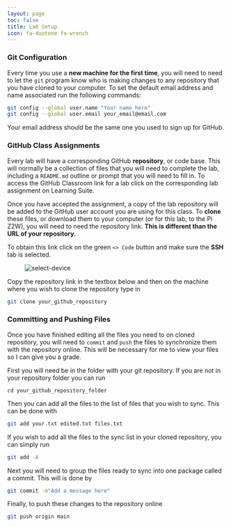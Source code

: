 ```yaml
---
layout: page
toc: false
title: Lab Setup
icon: fa-duotone fa-wrench
---
```


### Git Configuration
Every time you use a **new machine for the first time**, you will need to need to let the `git` program know who is making changes to any repository that you have cloned to your computer. To set the default email address and name associated run the following commands:

```bash
git config --global user.name "Your name here"
git config --global user.email your_email@email.com
```

Your email address should be the same one you used to sign up for GitHub.

### GitHub Class Assignments

Every lab will have a corresponding GitHub **repository**, or code base. This will normally be a collection of files that you will need to complete the lab, including a `README.md` outline or prompt that you will need to fill in. To access the GitHub Classroom link for a lab click on the corresponding lab assignment on Learning Suite.

Once you have accepted the assignment, a copy of the lab repository will be added to the GitHub user account you are using for this class. To **clone** these files, or download them to your computer (or for this lab, to the Pi Z2W), you will need to need the repository link. **This is different than the URL of your repository.** 

To obtain this link click on the green `<> Code` button and make sure the **SSH** tab is selected. 

<figure class="image mx-auto" style="max-width: 750px">
    <img src="{% link assets/lab-setup/url.png %}" alt="select-device">
</figure>

Copy the repository link in the textbox below and then on the machine where you wish to clone the repository type in
```bash
git clone your_github_repository
```

### Committing and Pushing Files

Once you have finished editing all the files you need to on cloned repository, you will need to `commit` and `push` the files to synchronize them with the repository online. This will be necessary for me to view your files so I can give you a grade.

First you will need be in the folder with your git repository. If you are not in your repository folder you can run
```
cd your_github_repository_folder
```
Then you can add all the files to the list of files that you wish to sync. This can be done with
```bash
git add your.txt edited.txt files.txt
```
If you wish to add all the files to the sync list in your cloned repository, you can simply run
```bash
git add -A
```

Next you will need to group the files ready to sync into one package called a commit. This will is done by
```bash
git commit -m"Add a message here"
```

Finally, to push these changes to the repository online
```bash
git push origin main
```
<!-- 
### Tagging Submissions

To submit your lab, you must create a **tag** named `final` on your git repository. The following command will tag your most recent commit and push that tag to GitHub:

```bash
git tag final
git push origin final
```

This tag will point to your most recent commit of whichever branch you are currently located on (so make sure all of your changes are committed before running this). If you are not confident you did this correctly, you may want to go to a new directory (not in your repo) and run `git clone --branch final <repo_url>` to clone your tag and verify that it builds and runs correctly.

If, after you create this tag, you want to change it (i.e., re-submit your code), you can run the following commands and include the –force option to overwrite the tag:
```bash
git tag --force final
git push --force origin final
```
If you don’t use the correct tag name (`final`), the lab will not be counted as submitted. -->
